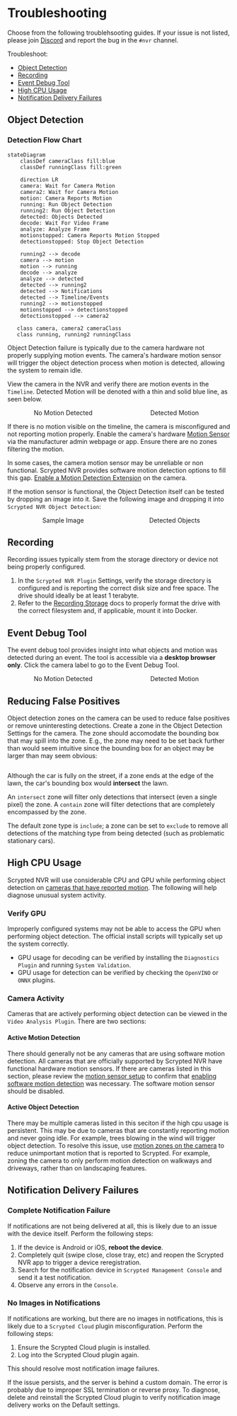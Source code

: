 <script setup lang="ts"> 
import { onMounted } from 'vue';
import ImagePopup from '../src/ImagePopup.vue';
</script>

<style>
.medium-zoom-overlay {
  z-index: 20;
}

.medium-zoom-image {
  z-index: 21;
}
</style>


# Troubleshooting

Choose from the following troublehsooting guides. If your issue is not listed, please join [Discord](https://discord.gg/DcFzmBHYGq) and report the bug in the `#nvr` channel.

Troubleshoot:

* [Object Detection](#object-detection)
* [Recording](#recording)
* [Event Debug Tool](#event-debug-tool)
* [High CPU Usage](#high-cpu-usage)
* [Notification Delivery Failures](#notification-delivery-failures)

## Object Detection

### Detection Flow Chart

```mermaid
stateDiagram
    classDef cameraClass fill:blue
    classDef runningClass fill:green

    direction LR
    camera: Wait for Camera Motion
    camera2: Wait for Camera Motion
    motion: Camera Reports Motion
    running: Run Object Detection
    running2: Run Object Detection
    detected: Objects Detected
    decode: Wait For Video Frame
    analyze: Analyze Frame
    motionstopped: Camera Reports Motion Stopped
    detectionstopped: Stop Object Detection

    running2 --> decode
    camera --> motion
    motion --> running
    decode --> analyze
    analyze --> detected
    detected --> running2
    detected --> Notifications
    detected --> Timeline/Events
    running2 --> motionstopped
    motionstopped --> detectionstopped
    detectionstopped --> camera2

   class camera, camera2 cameraClass
   class running, running2 runningClass
```

Object Detection failure is typically due to the camera hardware not properly supplying motion events. The camera's hardware motion sensor will trigger the object detection process when motion is detected, allowing the system to remain idle.

View the camera in the NVR and verify there are motion events in the `Timeline`. Detected Motion will be denoted with a thin and solid blue line, as seen below.

<div style="width: 100%; display: flex; flex-direction: row;">

<div style="display: flex; flex-direction: column; align-items: center; flex: 1;">
No Motion Detected
<ImagePopup src="/img/scrypted-nvr/nvr-no-motion.png" width="200" ></ImagePopup>
</div>

<div style="display: flex; flex-direction: column; align-items: center; flex: 1;">
Detected Motion
<ImagePopup src="/img/scrypted-nvr/nvr-has-motion.png" width="200"></ImagePopup>
</div>

</div>


If there is no motion visible on the timeline, the camera is misconfigured and not reporting motion properly. Enable the camera's hardware [Motion Sensor](/camera-preparation#motion-sensor-setup) via the manufacturer admin webpage or app. Ensure there are no zones filtering the motion.

In some cases, the camera motion sensor may be unreliable or non functional. Scrypted NVR provides software motion detection options to fill this gap. [Enable a Motion Detection Extension](/detection/motion-detection) on the camera.

If the motion sensor is functional, the Object Detection itself can be tested by dropping an image into it. Save the following image and dropping it into `Scrypted NVR Object Detection`:


<div style="width: 100%; display: flex; flex-direction: row;">

<div style="display: flex; flex-direction: column; align-items: center; flex: 1;">
Sample Image
<ImagePopup src="/img/scrypted-nvr/troubleshooting/zidane.jpg" width="200" ></ImagePopup>
</div>

<div style="display: flex; flex-direction: column; align-items: center; flex: 1;">
Detected Objects
<ImagePopup src="/img/scrypted-nvr/troubleshooting/zidane-results.jpg" width="200"></ImagePopup>
</div>

</div>

## Recording

Recording issues typically stem from the storage directory or device not being properly configured.

1. In the `Scrypted NVR Plugin` Settings, verify the storage directory is configured and is reporting the correct disk size and free space. The drive should ideally be at least 1 terabyte.
2. Refer to the [Recording Storage](/scrypted-nvr/installation.html#recording-storage) docs to properly format the drive with the correct filesystem and, if applicable, mount it into Docker.

## Event Debug Tool

The event debug tool provides insight into what objects and motion was detected during an event. The tool is accessible via a **desktop browser only**. Click the camera label to go to the Event Debug Tool.

<div style="width: 100%; display: flex; flex-direction: row;">

<div style="display: flex; flex-direction: column; align-items: center; flex: 1;">
No Motion Detected
<ImagePopup src="/img/scrypted-nvr/troubleshooting/debug-tool-label.png" width="200" ></ImagePopup>
</div>

<div style="display: flex; flex-direction: column; align-items: center; flex: 1;">
Detected Motion
<ImagePopup src="/img/scrypted-nvr/troubleshooting/debug-tool.png" width="200"></ImagePopup>
</div>

</div>


## Reducing False Positives

Object detection zones on the camera can be used to reduce false positives or remove uninteresting detections. Create a zone in the Object Detection Settings for the camera. The zone should accomodate the bounding box that may spill into the zone. E.g., the zone may need to be set back further than would seem intuitive since the bounding box for an object may be larger than may seem obvious:

<div style="width: 100%; display: flex; flex-direction: row;"> <div style="display: flex; flex-direction: column; align-items: center; flex: 1;"> <ImagePopup src="/img/scrypted-nvr/troubleshooting/detection-box.png" width="400"></ImagePopup> </div> </div>

Although the car is fully on the street, if a zone ends at the edge of the lawn, the car's bounding box would **intersect** the lawn.

An `intersect` zone will filter only detections that intersect (even a single pixel) the zone. A `contain` zone will filter detections that are completely encompassed by the zone.

The default zone type is `include`; a zone can be set to `exclude` to remove all detections of the matching type from being detected (such as problematic stationary cars).


## High CPU Usage

Scrypted NVR will use considerable CPU and GPU while performing object detection on [cameras that have reported motion](#object-detection). The following will help diagnose unusual system activity.

### Verify GPU

Improperly configured systems may not be able to access the GPU when performing object detection. The official install scripts will typically set up the system correctly. 
* GPU usage for decoding can be verified by installing the `Diagnostics Plugin` and running `System Validation`.
* GPU usage for detection can be verified by checking the `OpenVINO` or `ONNX` plugins.

### Camera Activity

Cameras that are actively performing object detection can be viewed in the `Video Analysis Plugin`. There are two sections:

#### Active Motion Detection

There should generally not be any cameras that are using software motion detection. All cameras that are officially supported by Scrypted NVR have functional hardware motion sensors. If there are cameras listed in this section, please review the [motion sensor setup](/camera-preparation#motion-sensor-setup) to confirm that [enabling software motion detection](/detection/motion-detection) was necessary. The software motion sensor should be disabled.

#### Active Object Detection

There may be multiple cameras listed in this seciton if the high cpu usage is persistent. This may be due to cameras that are constantly reporting motion and never going idle. For example, trees blowing in the wind will trigger object detection. To resolve this issue, use [motion zones on the camera](/camera-preparation#motion-sensor-setup) to reduce unimportant motion that is reported to Scrypted. For example, zoning the camera to only perform motion detection on walkways and driveways, rather than on landscaping features.

## Notification Delivery Failures

### Complete Notification Failure

If notifications are not being delivered at all, this is likely due to an issue with the device itself. Perform the following steps:

1. If the device is Android or iOS, **reboot the device**.
2. Completely quit (swipe close, close tray, etc) and reopen the Scrypted NVR app to trigger a device reregistration.
3. Search for the notification device in `Scrypted Management Console` and send it a test notification.
4. Observe any errors in the `Console`.

### No Images in Notifications

If notifications are working, but there are no images in notifications, this is likely due to a `Scrypted Cloud` plugin misconfiguration. Perform the following steps:

1. Ensure the Scrypted Cloud plugin is installed.
2. Log into the Scrypted Cloud plugin again.

This should resolve most notification image failures.

If the issue persists, and the server is behind a custom domain. The error is probably due to improper SSL termination or reverse proxy. To diagnose, delete and reinstall the Scrypted Cloud plugin to verify notification image delivery works on the Default settings.
